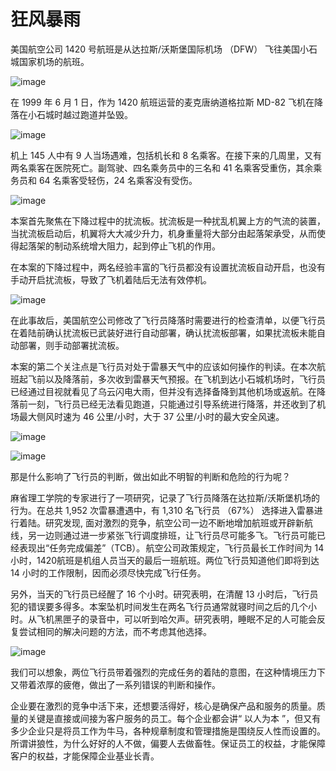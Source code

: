 # 狂风暴雨

美国航空公司 1420 号航班是从达拉斯/沃斯堡国际机场 （DFW） 飞往美国小石城国家机场的航班。

![image](https://github.com/user-attachments/assets/16bfca5a-ea42-4871-8c8d-22873bc2f5e8)


在 1999 年 6 月 1 日，作为 1420 航班运营的麦克唐纳道格拉斯 MD-82 飞机在降落在小石城时越过跑道并坠毁。

![image](https://github.com/user-attachments/assets/75b27e85-4d0d-4c2e-8737-df12c261eb75)


机上 145 人中有 9 人当场遇难，包括机长和 8 名乘客。在接下来的几周里，又有两名乘客在医院死亡。副驾驶、四名乘务员中的三名和 41 名乘客受重伤，其余乘务员和 64 名乘客受轻伤，24 名乘客没有受伤。

![image](https://github.com/user-attachments/assets/40226704-1d41-4faa-96b8-866e837a716a)


本案首先聚焦在下降过程中的扰流板。扰流板是一种扰乱机翼上方的气流的装置，当扰流板启动后，机翼将大大减少升力，机身重量将大部分由起落架承受，从而使得起落架的制动系统增大阻力，起到停止飞机的作用。

在本案的下降过程中，两名经验丰富的飞行员都没有设置扰流板自动开启，也没有手动开启扰流板，导致了飞机着陆后无法有效停机。

![image](https://github.com/user-attachments/assets/a122aa96-d76e-4998-9300-f1d23f17f3d3)


在此事故后，美国航空公司修改了飞行员降落时需要进行的检查清单，以便飞行员在着陆前确认扰流板已武装好进行自动部署，确认扰流板部署，如果扰流板未能自动部署，则手动部署扰流板。

本案的第二个关注点是飞行员对处于雷暴天气中的应该如何操作的判读。在本次航班起飞前以及降落前，多次收到雷暴天气预报。在飞机到达小石城机场时，飞行员已经通过目视就看见了乌云闪电大雨，但并没有选择备降到其他机场或返航。在降落前一刻，飞行员已经无法看见跑道，只能通过引导系统进行降落，并还收到了机场最大侧风时速为 46 公里/小时，大于 37 公里/小时的最大安全风速。

![image](https://github.com/user-attachments/assets/bd0657c2-85ec-440a-9c82-0cca4c5eb626)


![image](https://github.com/user-attachments/assets/e79a2c3e-a355-49ac-8b64-3f1f386d49f4)


那是什么影响了飞行员的判断，做出如此不明智的判断和危险的行为呢？

麻省理工学院的专家进行了一项研究，记录了飞行员降落在达拉斯/沃斯堡机场的行为。在总共 1,952 次雷暴遭遇中，有 1,310 名飞行员 （67%） 选择进入雷暴进行着陆。研究发现, 面对激烈的竞争，航空公司一边不断地增加航班或开辟新航线，另一边则通过进一步紧张飞行调度排班，让飞行员尽可能多飞。飞行员可能已经表现出“任务完成偏差”（TCB）。 航空公司政策规定，飞行员最长工作时间为 14 小时，1420航班是机组人员当天的最后一班航班。两位飞行员知道他们即将到达 14 小时的工作限制，因而必须尽快完成飞行任务。

另外，当天的飞行员已经醒了 16 个小时。研究表明，在清醒 13 小时后，飞行员犯的错误要多得多。本案坠机时间发生在两名飞行员通常就寝时间之后的几个小时。从飞机黑匣子的录音中，可以听到哈欠声。研究表明，睡眠不足的人可能会反复尝试相同的解决问题的方法，而不考虑其他选择。

![image](https://github.com/user-attachments/assets/a9c659a1-1597-4e9d-8373-4ba3198ee0d1)


我们可以想象，两位飞行员带着强烈的完成任务的着陆的意图，在这种情境压力下又带着浓厚的疲倦，做出了一系列错误的判断和操作。

企业要在激烈的竞争中活下来，还想要活得好，核心是确保产品和服务的质量。质量的关键是直接或间接为客户服务的员工。每个企业都会讲“ 以人为本 ”，但又有多少企业只是将员工作为牛马，各种规章制度和管理措施是围绕反人性而设置的。所谓讲狼性，为什么好好的人不做，偏要人去做畜牲。保证员工的权益，才能保障客户的权益，才能保障企业基业长青。 

